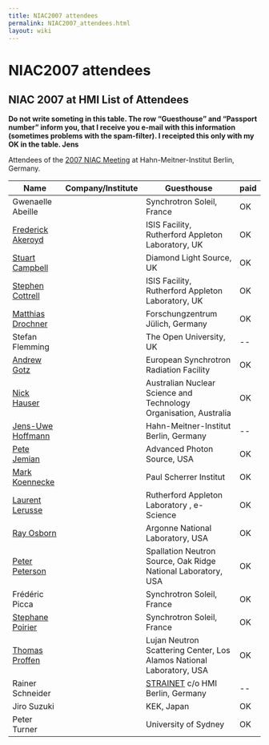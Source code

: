 ```yaml
---
title: NIAC2007 attendees
permalink: NIAC2007_attendees.html
layout: wiki
---
```

NIAC2007 attendees
==================

NIAC 2007 at HMI List of Attendees
----------------------------------

**Do not write someting in this table. The row “Guesthouse” and
“Passport number” inform you, that I receive you e-mail with this
information (sometimes problems with the spam-filter). I receipted this
only with my OK in the table. Jens**

Attendees of the [2007 NIAC Meeting](NIAC2007.html "wikilink") at
Hahn-Meitner-Institut Berlin, Germany.

| Name                                                      | Company/Institute                                                      | Guesthouse | paid |
|-----------------------------------------------------------|------------------------------------------------------------------------|------------|------|
| Gwenaelle Abeille                                         | | Synchrotron Soleil, France                                           | OK         | OK   |
| [Frederick Akeroyd](User%3AFreddie_Akeroyd.html "wikilink")    | | ISIS Facility, Rutherford Appleton Laboratory, UK                    | OK         |      |
| [Stuart Campbell](User%3AStuart_Campbell.html "wikilink")      | | Diamond Light Source, UK                                             | OK         | OK   |
| [Stephen Cottrell](User%3ASteve_Cottrell.html "wikilink")      | | ISIS Facility, Rutherford Appleton Laboratory, UK                    | OK         |      |
| [Matthias Drochner](User%3AMatthias_Drochner.html "wikilink")  | | Forschungzentrum Jülich, Germany                                     | OK         |      |
| Stefan Flemming                                           | | The Open University, UK                                              | --         | OK   |
| [Andrew Gotz](User%3AAndy_Gotz.html "wikilink")                | | European Synchrotron Radiation Facility                              | OK         |      |
| [Nick Hauser](User%3Anick.html "wikilink")                     | | Australian Nuclear Science and Technology Organisation, Australia    | OK         |      |
| [ Jens-Uwe Hoffmann](User%3AJens-Uwe_Hoffmann.html "wikilink") | | Hahn-Meitner-Institut Berlin, Germany                                | --         | OK   |
| [Pete Jemian](User%3APete_Jemian.html "wikilink")              | | Advanced Photon Source, USA                                          | OK         | OK   |
| [Mark Koennecke](User%3AMark_Koennecke.html "wikilink")        | | Paul Scherrer Institut                                               | OK         | OK   |
| [Laurent Lerusse](User%3AL.lerusse.html "wikilink")            | | Rutherford Appleton Laboratory , e-Science                           | OK         | OK   |
| [Ray Osborn](User%3ARay_Osborn.html "wikilink")                | | Argonne National Laboratory, USA                                     | OK         |      |
| [Peter Peterson](User%3APeter_Peterson.html "wikilink")        | | Spallation Neutron Source, Oak Ridge National Laboratory, USA        | OK         | OK   |
| Frédéric Picca                                            | | Synchrotron Soleil, France                                           | OK         | OK   |
| [Stephane Poirier](User%3AStephane_Poirier.html "wikilink")    | | Synchrotron Soleil, France                                           | OK         | OK   |
| [Thomas Proffen](User%3AThomas_Proffen.html "wikilink")        | | Lujan Neutron Scattering Center, Los Alamos National Laboratory, USA | OK         | OK   |
| Rainer Schneider                                          | | [STRAINET](http://www.strainet.org) c/o HMI Berlin, Germany          | --         | OK   |
| Jiro Suzuki                                               | | KEK, Japan                                                           | OK         | OK   |
| Peter Turner                                              | | University of Sydney                                                 | OK         |      |


